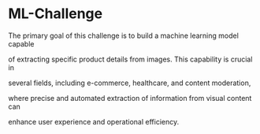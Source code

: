 # ML-Challenge
The primary goal of this challenge is to build a machine learning model capable

of extracting specific product details from images. This capability is crucial in

several fields, including e-commerce, healthcare, and content moderation,

where precise and automated extraction of information from visual content can

enhance user experience and operational efficiency.
